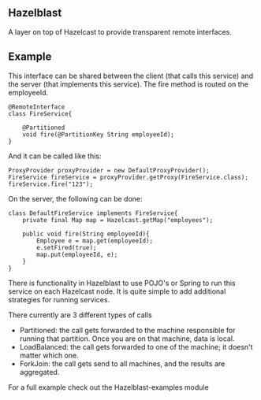 Hazelblast
-------------------------

A layer on top of Hazelcast to provide transparent remote interfaces.

Example
-------------------------

This interface can be shared between the client (that calls this service) and the server (that implements
this service). The fire method is routed on the employeeId.

    @RemoteInterface
    class FireService{

        @Partitioned
        void fire(@PartitionKey String employeeId);
    }

And it can be called like this:

    ProxyProvider proxyProvider = new DefaultProxyProvider();
    FireService fireService = proxyProvider.getProxy(FireService.class);
    fireService.fire("123");

On the server, the following can be done:

    class DefaultFireService implements FireService{
        private final Map map = Hazelcast.getMap("employees");

        public void fire(String employeeId){
            Employee e = map.get(employeeId);
            e.setFired(true);
            map.put(employeeId, e);
        }
    }

There is functionality in Hazelblast to use POJO's or Spring to run this service on each Hazelcast node. It
is quite simple to add additional strategies for running services.

There currently are 3 different types of calls

* Partitioned: the call gets forwarded to the machine responsible for running that partition. Once you are
on that machine, data is local.
* LoadBalanced: the call gets forwarded to one of the machine; it doesn't matter which one.
* ForkJoin: the call gets send to all machines, and the results are aggregated.

For a full example check out the Hazelblast-examples module
